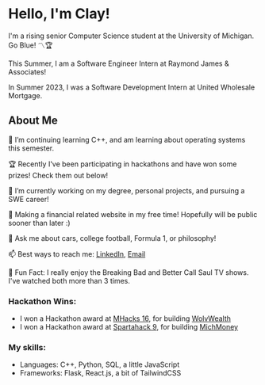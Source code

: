 # Hello, I'm Clay!
  I'm a rising senior Computer Science student at the University of Michigan. Go Blue! 〽️🏆
  
  This Summer, I am a Software Engineer Intern at Raymond James & Associates!
  
  In Summer 2023, I was a Software Development Intern at United Wholesale Mortgage. 
  

## About Me 
  🌱 I’m continuing learning C++, and am learning about operating systems this semester.

  🏆 Recently I've been participating in hackathons and have won some prizes! Check them out below!
  
  🔭 I’m currently working on my degree, personal projects, and pursuing a SWE career!
  
  🎯 Making a financial related website in my free time! Hopefully will be public sooner than later :)
  
  💬 Ask me about cars, college football, Formula 1, or philosophy!
  
  📫 Best ways to reach me: [LinkedIn](https://www.linkedin.com/in/clay-vanophem/), [Email](mailto:cvano@umich.edu)
  
  🍿 Fun Fact: I really enjoy the Breaking Bad and Better Call Saul TV shows. I've watched both more than 3 times.

### Hackathon Wins:
  - I won a Hackathon award at [MHacks 16](https://mhacks-16.devpost.com/), for building [WolvWealth](https://devpost.com/software/wolvwealth) 
  - I won a Hackathon award at [Spartahack 9](https://spartahack-9.devpost.com/), for building [MichMoney](https://devpost.com/software/michmoney) 
  

### My skills:
  - Languages: C++, Python, SQL, a little JavaScript
  - Frameworks: Flask, React.js, a bit of TailwindCSS


<!--
- ⚡ Fun fact: ...
-->
